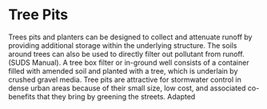 # Tree Pits
Trees pits and planters can be designed to collect and attenuate runoff by providing additional storage within the underlying structure. The soils around trees can also be used to directly filter out pollutant from runoff. (SUDS Manual). A tree box filter or in-ground well consists of a container filled with amended soil and planted with a tree, which is underlain by crushed gravel media. Tree pits are attractive for stormwater control in dense urban areas because of their small size, low cost, and associated co-benefits that they bring by greening the streets. Adapted
